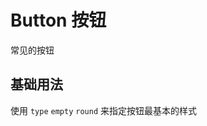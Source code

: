 # Button 按钮

常见的按钮

## 基础用法
使用 `type` `empty` `round` 来指定按钮最基本的样式



<demo
src="./src/basic.vue"
title="type取值一共有8种噢 , 1,2,3,4,5,6,7...还一种被藏了起来"
/>
